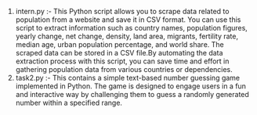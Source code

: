 1. intern.py :- This Python script allows you to scrape data related to population from a website and save it in CSV format. You can use this script to extract information such as country names, population figures, yearly change, net change, density, land area, migrants, fertility rate, median age, urban population percentage, and world share. The scraped data can be stored in a CSV file.By automating the data extraction process with this script, you can save time and effort in gathering population data from various countries or dependencies.
2. task2.py :- This contains a simple text-based number guessing game implemented in Python. The game is designed to engage users in a fun and interactive way by challenging them to guess a randomly generated number within a specified range.
